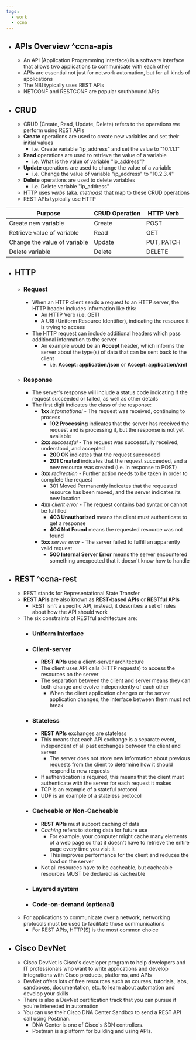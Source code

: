 ```yaml
---
tags:
  - work
  - ccna
---
```

- ## APIs Overview ^ccna-apis
	- An API (Application Programming Interface) is a software interface that allows two applications to communicate with each other
	- APIs are essential not just for network automation, but for all kinds of applications
	- The NBI typically uses REST APIs
	- NETCONF and RESTCONF are popular southbound APIs
- ## CRUD
	- CRUD (Create, Read, Update, Delete) refers to the operations we perform using REST APIs
	- **Create** operations are used to create new variables and set their initial values
		- i.e. Create variable "ip_address" and set the value to "10.1.1.1"
	- **Read** operations are used to retrieve the value of a variable
		- i.e. What is the value of variable "ip_address"?
	- **Update** operations are used to change the value of a variable
		- i.e. Change the value of variable "ip_address" to "10.2.3.4"
	- **Delete** operations are used to delete variables
		- i.e. Delete variable "ip_address"
	- HTTP uses *verbs* (aka. *methods*) that map to these CRUD operations
	- REST APIs typically use HTTP

| Purpose                      | CRUD Operation | HTTP Verb  |
| ---------------------------- | -------------- | ---------- |
| Create new variable          | Create         | POST       |
| Retrieve value of variable   | Read           | GET        |
| Change the value of variable | Update         | PUT, PATCH |
| Delete variable              | Delete         | DELETE     |

- ## HTTP
	- ### Request
		- When an HTTP client sends a request to an HTTP server, the HTTP header includes information like this:
			- An HTTP Verb (i.e. GET)
			- A URI (Uniform Resource Identifier), indicating the resource it is trying to access
		- The HTTP request can include additional headers which pass additional information to the server
			- An example would be an **Accept** header, which informs the server about the type(s) of data that can be sent back to the client
				- i.e. **Accept: application/json** or **Accept: application/xml**
	- ### Response
		- The server's response will include a status code indicating if the request succeeded or failed, as well as other details
		- The first digit indicates the class of the response:
			- **1xx** *informational* - The request was received, continuing to process
				- **102 Processing** indicates that the server has received the request and is processing it, but the response is not yet available
			- **2xx** *successful* - The request was successfully received, understood, and accepted
				- **200 OK** indicates that the request succeeded
				- **201 Created** indicates that the request succeeded, and a new resource was created (i.e. in response to POST)
			- **3xx** *redirection* - Further action needs to be taken in order to complete the request
				- 301 Moved Permanently indicates that the requested resource has been moved, and the server indicates its new location
			- **4xx** *client error* - The request contains bad syntax or cannot be fulfilled
				- **403 Unauthorized** means the client must authenticate to get a response
				- **404 Not Found** means the requested resource was not found
			- **5xx** *server error* - The server failed to fulfill an apparently valid request
				- **500 Internal Server Error** means the server encountered something unexpected that it doesn't know how to handle
- ## REST ^ccna-rest
	- REST stands for Representational State Transfer
	- **REST APIs** are also known as **REST-based APIs** or **RESTful APIs**
		- REST isn't a specific API, instead, it describes a set of rules about how the API should work
	- The six constraints of RESTful architecture are:
		- ### Uniform Interface
		- ### Client-server
			- **REST APIs** use a client-server architecture
			- The client uses API calls (HTTP requests) to access the resources on the server
			- The separation between the client and server means they can both change and evolve independently of each other
				- When the client application changes or the server application changes, the interface between them must not break
		- ### Stateless
			- **REST APIs** exchanges are stateless
			- This means that each API exchange is a separate event, independent of all past exchanges between the client and server
				- The server does not store new information about previous requests from the client to determine how it should respond to new requests
			- If authentication is required, this means that the client must authenticate with the server for each request it makes
			- TCP is an example of a stateful protocol
			- UDP is an example of a stateless protocol
		- ### Cacheable or Non-Cacheable
			- **REST APIs** must support caching of data
			- *Caching* refers to storing data for future use
				- For example, your computer might cache many elements of a web page so that it doesn't have to retrieve the entire page every time you visit it
				- This improves performance for the client and reduces the load on the server
			- Not all resources have to be cacheable, but cacheable resources MUST be declared as cacheable
		- ### Layered system
		- ### Code-on-demand (optional)
	- For applications to communicate over a network, networking protocols must be used to facilitate those communications
		- For REST APIs, HTTP(S) is the most common choice
- ## Cisco DevNet
	- Cisco DevNet is Cisco's developer program to help developers and IT professionals who want to write applications and develop integrations with Cisco products, platforms, and APIs
	- DevNet offers lots of free resources such as courses, tutorials, labs, sandboxes, documentation, etc. to learn about automation and develop your skills
	- There is also a DevNet certification track that you can pursue if you're interested in automation
	- You can use their Cisco DNA Center Sandbox to send a REST API call using Postman.
		- DNA Center is one of Cisco's SDN controllers.
		- Postman is a platform for building and using APIs.